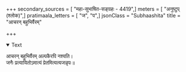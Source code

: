 +++
secondary_sources = [ "महा-सुभाषित-सङ्ग्रहः - 4419",]
meters = [ "अनुष्टुप् (श्लोक)",]
pratimaala_letters = [ "ज", "प",]
jsonClass = "Subhaashita"
title = "आचरन् बहुभिर्वैरम्"

+++

<details open><summary>Text</summary>

आचरन् बहुभिर्वैरम् अल्पकैरपि नश्यति।  
जनैः प्रत्यायितोऽमात्यं प्रेतमित्यत्यजन्नृपः॥
</details>
